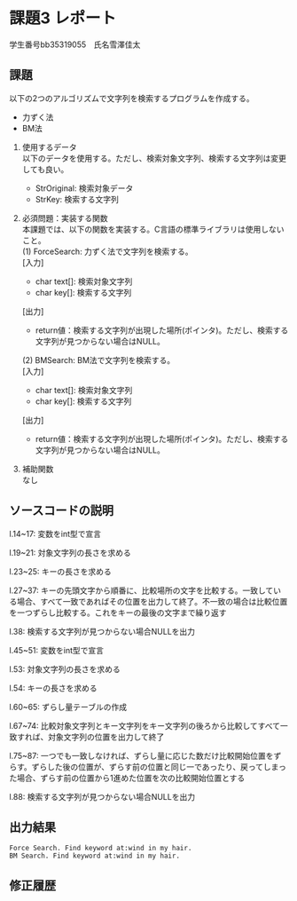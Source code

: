 # 課題3 レポート
学生番号bb35319055　氏名雪澤佳太


## 課題  

以下の2つのアルゴリズムで文字列を検索するプログラムを作成する。  
- 力ずく法
- BM法

1. 使用するデータ  
以下のデータを使用する。ただし、検索対象文字列、検索する文字列は変更しても良い。  
    - StrOriginal: 検索対象データ
    - StrKey: 検索する文字列

2. 必須問題：実装する関数  
本課題では、以下の関数を実装する。C言語の標準ライブラリは使用しないこと。  
    (1) ForceSearch: 力ずく法で文字列を検索する。  
    [入力]  
    - char text[]: 検索対象文字列  
    - char key[]: 検索する文字列  

    [出力]  
    - return値：検索する文字列が出現した場所(ポインタ)。ただし、検索する文字列が見つからない場合はNULL。  

    (2) BMSearch: BM法で文字列を検索する。  
    [入力]  
    - char text[]: 検索対象文字列  
    - char key[]: 検索する文字列  
 
    [出力]  
    - return値：検索する文字列が出現した場所(ポインタ)。ただし、検索する文字列が見つからない場合はNULL。  

3. 補助関数  
なし

## ソースコードの説明

l.14~17: 変数をint型で宣言

l.19~21: 対象文字列の長さを求める

l.23~25: キーの長さを求める

l.27~37: キーの先頭文字から順番に、比較場所の文字を比較する。一致している場合、すべて一致であればその位置を出力して終了。不一致の場合は比較位置を一つずらし比較する。これをキーの最後の文字まで繰り返す

l.38: 検索する文字列が見つからない場合NULLを出力

l.45~51: 変数をint型で宣言

l.53: 対象文字列の長さを求める

l.54: キーの長さを求める

l.60~65: ずらし量テーブルの作成

l.67~74: 比較対象文字列とキー文字列をキー文字列の後ろから比較してすべて一致すれば、対象文字列の位置を出力して終了

l.75~87: 一つでも一致しなければ、ずらし量に応じた数だけ比較開始位置をずらす。ずらした後の位置が、ずらす前の位置と同じ一であったり、戻ってしまった場合、ずらす前の位置から1進めた位置を次の比較開始位置とする

l.88: 検索する文字列が見つからない場合NULLを出力



## 出力結果

```
Force Search. Find keyword at:wind in my hair.
BM Search. Find keyword at:wind in my hair.

```

## 修正履歴

